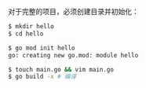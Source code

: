 对于完整的项目，必须创建目录并初始化：
```sh
$ mkdir hello
$ cd hello

$ go mod init hello
go: creating new go.mod: module hello

$ touch main.go && vim main.go
$ go build -x # 编译
```